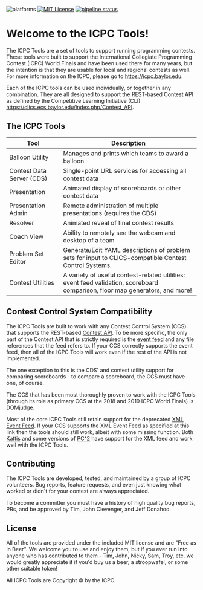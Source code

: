 ![platforms](https://img.shields.io/badge/platforms-macos|linux|windows-lightgrey.svg)
[![MIT License](https://img.shields.io/badge/license-MIT-brightgreen.svg)](https://github.com/deboer-tim/icpctools/blob/master/LICENSE.txt)
[![pipeline status](https://gitlab.com/icpctools/icpctools/badges/master/pipeline.svg)](https://gitlab.com/icpctools/icpctools/commits/master)

Welcome to the ICPC Tools!
==========================

The ICPC Tools are a set of tools to support running programming contests. These tools were built to support the
International Collegiate Programming Contest (ICPC) World Finals and have been used there for many years, but
the intention is that they are usable for local and regional contests as well. For more information on the ICPC,
please go to https://icpc.baylor.edu.

Each of the ICPC tools can be used individually, or together in any combination. They are all designed to support
the REST-based Contest API as defined by the Competitive Learning Initiative (CLI): https://clics.ecs.baylor.edu/index.php/Contest_API.


## The ICPC Tools

Tool | Description
--- | ---
Balloon Utility | Manages and prints which teams to award a balloon
Contest Data Server (CDS) | Single-point URL services for accessing all contest data
Presentation | Animated display of scoreboards or other contest data
Presentation Admin | Remote administration of multiple presentations (requires the CDS)
Resolver | Animated reveal of final contest results
Coach View | Ability to remotely see the webcam and desktop of a team
Problem Set Editor | Generate/Edit YAML descriptions of problem sets for input to CLICS-compatible Contest Control Systems.
Contest Utilities | A variety of useful contest-related utilities: event feed validation, scoreboard comparison, floor map generators, and more!


## Contest Control System Compatibility

The ICPC Tools are built to work with any Contest Control System (CCS) that supports the REST-based [Contest API](https://clics.ecs.baylor.edu/index.php/Contest_API). To be more specific, the only part of the Contest API that is
strictly required is the [event feed](https://clics.ecs.baylor.edu/index.php/Contest_API#Event_feed) and any file
references that the feed refers to. If your CCS correctly supports the event feed, then all of the ICPC Tools will
work even if the rest of the API is not implemented.

The one exception to this is the CDS' and contest utility support for comparing scoreboards - to compare a scoreboard,
the CCS must have one, of course.

The CCS that has been most thoroughly proven to work with the ICPC Tools (through its role as primary CCS at the
2018 and 2019 ICPC World Finals) is [DOMjudge](https://www.domjudge.org).

Most of the core ICPC Tools still retain support for the deprecated [XML Event Feed](https://clics.ecs.baylor.edu/index.php?title=Event_Feed_2016). If your CCS supports the XML Event Feed as
specified at this link then the tools should still work, albeit with some missing function. Both [Kattis](https://www.kattis.com) and some versions of [PC^2](https://pc2.ecs.csus.edu) have support for the XML feed and
work well with the ICPC Tools.


## Contributing

The ICPC Tools are developed, tested, and maintained by a group of ICPC volunteers. Bug reports, feature requests,
and even just knowing what worked or didn't for your contest are always appreciated.

To become a committer you must have a history of high quality bug reports, PRs, and be approved by Tim,
John Clevenger, and Jeff Donahoo.


## License

All of the tools are provided under the included MIT license and are "Free as in Beer". We welcome you to use
and enjoy them, but if you ever run into anyone who has contributed to them - Tim, John, Nicky, Sam, Troy, etc.
we would greatly appreciate it if you'd buy us a beer, a stroopwafel, or some other suitable token!

All ICPC Tools are Copyright © by the ICPC.